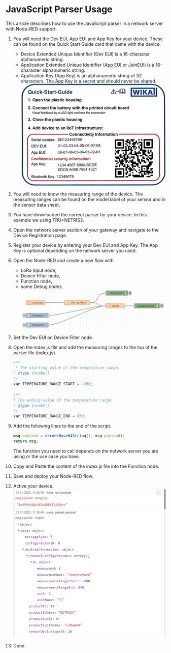# JavaScript Parser Usage
This article describes how to use the JavaScript parser in a network server with Node-RED support.

1. You will need the Dev EUI, App EUI and App Key for your device. These can be found on the Quick Start Guide card that came with the device.
   - Device Extended Unique Identifier (Dev EUI) is a 16-character alphanumeric string. 
   - Application Extended Unique Identifier (App EUI or JoinEUI) is a 16-character alphanumeric string. 
   - Application Key (App Key) is an alphanumeric string of 32 characters. The App Key is a secret and should never be shared.\
   ![Quick Start Guide Card](../assets/Quick-Start-Guide-Card.png)
2. You will need to know the measuring range of the device. The measuring ranges can be found on the model label of your sensor and in the sensor data sheet.
3. You have downloaded the correct parser for your device. In this example we using TRU+NETRIS3.
4. Open the network server section of your gateway and navigate to the Device Registration page.
5. Register your device by entering your Dev EUI and App Key. The App Key is optional depending on the network server you used.
6. Open the Node-RED and create a new flow with
    - LoRa Input node,
    - Device Filter node,
    - Function node,
    - some Debug nodes.\
    ![Node-Red Flow](../assets/Node-Red-Flow.png)
7. Set the Dev EUI on Device Filter node.
8. Open the index.js file and add the measuring ranges to the top of the parser file (index.js).

    ```javascript
    /**
     * The starting value of the temperature range.
    * @type {number}
    */
    var TEMPERATURE_RANGE_START = -200;
    
    /**
    * The ending value of the temperature range.
    * @type {number}
    */
    var TEMPERATURE_RANGE_END = 850;
    ```
    
9. Add the following lines to the end of the script.

    ```javascript
    msg.payload = decodeBase64String(1, msg.payload);
    return msg;
    ```

    The function you need to call depends on the network server you are using or the use case you have.
10. Copy and Paste the content of the index.js file into the Function node.
11. Save and deploy your Node-RED flow.
12. Active your device.\
    ![Node-Red Flow](../assets/Node-Red-Flow-Output.png)
13. Done.